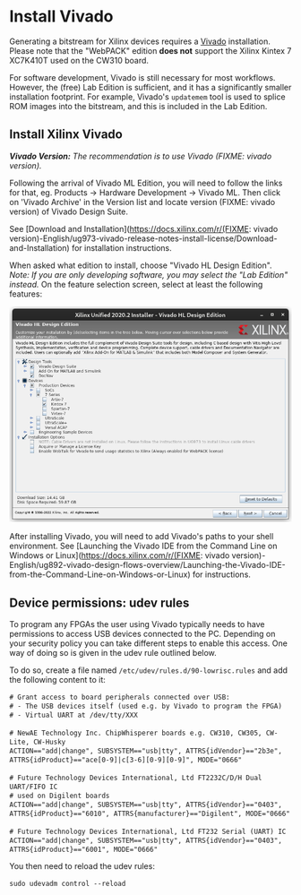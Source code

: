 # Install Vivado

Generating a bitstream for Xilinx devices requires a
[Vivado](https://www.xilinx.com/products/design-tools/vivado.html) installation.
Please note that the "WebPACK" edition __does not__ support the Xilinx Kintex 7
XC7K410T used on the CW310 board.

For software development, Vivado is still necessary for most workflows.
However, the (free) Lab Edition is sufficient, and it has a significantly smaller installation footprint.
For example, Vivado's `updatemem` tool is used to splice ROM images into the bitstream, and this is included in the Lab Edition.

## Install Xilinx Vivado

_**Vivado Version:** The recommendation is to use Vivado (FIXME: vivado version)._

Following the arrival of Vivado ML Edition, you will need to follow the links for that, eg. Products -> Hardware Development -> Vivado ML.
Then click on 'Vivado Archive' in the Version list and locate version (FIXME: vivado version) of Vivado Design Suite.

See [Download and Installation](https://docs.xilinx.com/r/(FIXME: vivado version)-English/ug973-vivado-release-notes-install-license/Download-and-Installation)
for installation instructions.

When asked what edition to install, choose "Vivado HL Design Edition".
_Note: If you are only developing software, you may select the "Lab Edition" instead._
On the feature selection screen, select at least the following features:

![Vivado features selection screen](img/vivado_features.png)

After installing Vivado, you will need to add Vivado's paths to your shell environment.
See [Launching the Vivado IDE from the Command Line on Windows or Linux](https://docs.xilinx.com/r/(FIXME: vivado version)-English/ug892-vivado-design-flows-overview/Launching-the-Vivado-IDE-from-the-Command-Line-on-Windows-or-Linux) for instructions.

## Device permissions: udev rules

To program any FPGAs the user using Vivado typically needs to have permissions to access USB devices connected to the PC.
Depending on your security policy you can take different steps to enable this access.
One way of doing so is given in the udev rule outlined below.

To do so, create a file named `/etc/udev/rules.d/90-lowrisc.rules` and add the following content to it:

```
# Grant access to board peripherals connected over USB:
# - The USB devices itself (used e.g. by Vivado to program the FPGA)
# - Virtual UART at /dev/tty/XXX

# NewAE Technology Inc. ChipWhisperer boards e.g. CW310, CW305, CW-Lite, CW-Husky
ACTION=="add|change", SUBSYSTEM=="usb|tty", ATTRS{idVendor}=="2b3e", ATTRS{idProduct}=="ace[0-9]|c[3-6][0-9][0-9]", MODE="0666"

# Future Technology Devices International, Ltd FT2232C/D/H Dual UART/FIFO IC
# used on Digilent boards
ACTION=="add|change", SUBSYSTEM=="usb|tty", ATTRS{idVendor}=="0403", ATTRS{idProduct}=="6010", ATTRS{manufacturer}=="Digilent", MODE="0666"

# Future Technology Devices International, Ltd FT232 Serial (UART) IC
ACTION=="add|change", SUBSYSTEM=="usb|tty", ATTRS{idVendor}=="0403", ATTRS{idProduct}=="6001", MODE="0666"
```

You then need to reload the udev rules:

```console
sudo udevadm control --reload
```
